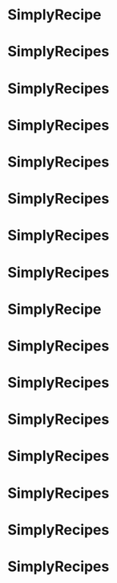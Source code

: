 # SimplyRecipe
# SimplyRecipes
# SimplyRecipes
# SimplyRecipes
# SimplyRecipes
# SimplyRecipes
# SimplyRecipes
# SimplyRecipes
# SimplyRecipe
# SimplyRecipes
# SimplyRecipes
# SimplyRecipes
# SimplyRecipes
# SimplyRecipes
# SimplyRecipes
# SimplyRecipes
